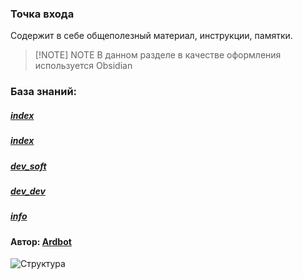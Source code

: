 ### Точка входа

Содержит в себе общеполезный материал, инструкции, памятки.

> [!NOTE] NOTE
> В данном разделе в качестве оформления используется Obsidian
### База знаний:

##### [index](projects/soft/index.md)
##### [index](projects/device/index.md)
##### [dev_soft](projects/development/dev_soft.md)
##### [dev_dev](projects/development/dev_dev.md)
##### [info](projects/info/info.md)

#### Автор: [Ardbot](https://github.com/Ardbot)

![Структура](Структура.canvas)